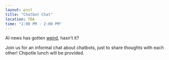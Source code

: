 ```yaml
---
layout: post
title: "Chatbot Chat"
location: TBA
time: "1:00 PM - 2:00 PM"
---
```


AI news has gotten [weird](https://twitter.com/marvinvonhagen/status/1625852323753762816), hasn’t it? 

Join us for an informal chat about chatbots, just to share thoughts with each other! Chipotle lunch will be provided.

